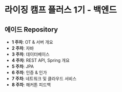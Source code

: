 # 라이징 캠프 플러스 1기 - 백엔드
## 에이드 Repository

- **1 주차**: OT & 서버 개요
- **2 주차**: 자바
- **3 주차**: 데이터베이스
- **4 주차**: REST API, Spring 개요
- **5 주차**: JPA
- **6 주차**: 인증 & 인가
- **7 주차**: 네트워크 및 클라우드 서비스
- **8 주차**: 해커톤 피드백 
